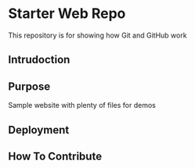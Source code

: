 # Starter Web Repo

This repository is for showing how Git and GitHub work

## Intrudoction

## Purpose

Sample website with plenty of files for demos

## Deployment

## How To Contribute
